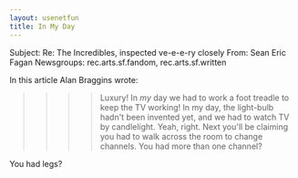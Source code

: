```yaml
---
layout: usenetfun
title: In My Day
---
```



 Subject: Re: The Incredibles, inspected ve-e-e-ry closely
From: Sean Eric Fagan
Newsgroups: rec.arts.sf.fandom, rec.arts.sf.written

In this article Alan Braggins wrote:
>>>> Luxury!  In *my* day we had to work a foot treadle to keep the TV working!
>>>In my day, the light-bulb hadn't been invented yet, and we had to watch TV
>>>by candlelight.
>>Yeah, right.  Next you'll be claiming you had to walk across the room
>>to change channels.
>You had more than one channel?

You had legs?


   